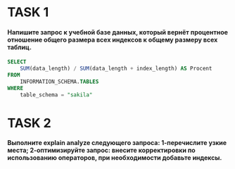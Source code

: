 # TASK 1

#### Напишите запрос к учебной базе данных, который вернёт процентное отношение общего размера всех индексов к общему размеру всех таблиц.

```sql
SELECT 
	SUM(data_length) / SUM(data_length + index_length) AS Procent
FROM 
	INFORMATION_SCHEMA.TABLES
WHERE 
	table_schema = "sakila"
```

# TASK 2

#### Выполните explain analyze следующего запроса: 1-перечислите узкие места; 2-оптимизируйте запрос: внесите корректировки по использованию операторов, при необходимости добавьте индексы.


